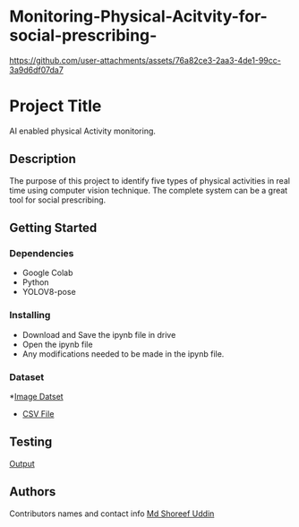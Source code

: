 # Monitoring-Physical-Acitvity-for-social-prescribing-


https://github.com/user-attachments/assets/76a82ce3-2aa3-4de1-99cc-3a9d6df07da7

# Project Title
AI enabled physical Activity monitoring. 

## Description
The purpose of this project to identify five types of physical activities in real time using computer vision technique. The complete system can be a great tool for social prescribing.

## Getting Started

### Dependencies

* Google Colab 
* Python
* YOLOV8-pose

### Installing

* Download and Save the ipynb file in drive
* Open the ipynb file 
* Any modifications needed to be made in the ipynb file.

### Dataset 

*[Image Datset](https://drive.google.com/file/d/1-Aa4hAYoF5-I430errT_zGitN5EXbGvG/view?usp=sharing)
* [CSV File](https://drive.google.com/file/d/1oK-M17PRzoNsqKymO4y_wkIApj8zhc86/view?usp=sharing)
  

## Testing
[Output](https://drive.google.com/drive/folders/1HRDJrmVAcOKDot_SrefA6vDX3gWkzpdK?usp=sharing)



## Authors

Contributors names and contact info
[Md Shoreef Uddin](https://www.linkedin.com/in/md-shoreef-uddin-75339422b/)


